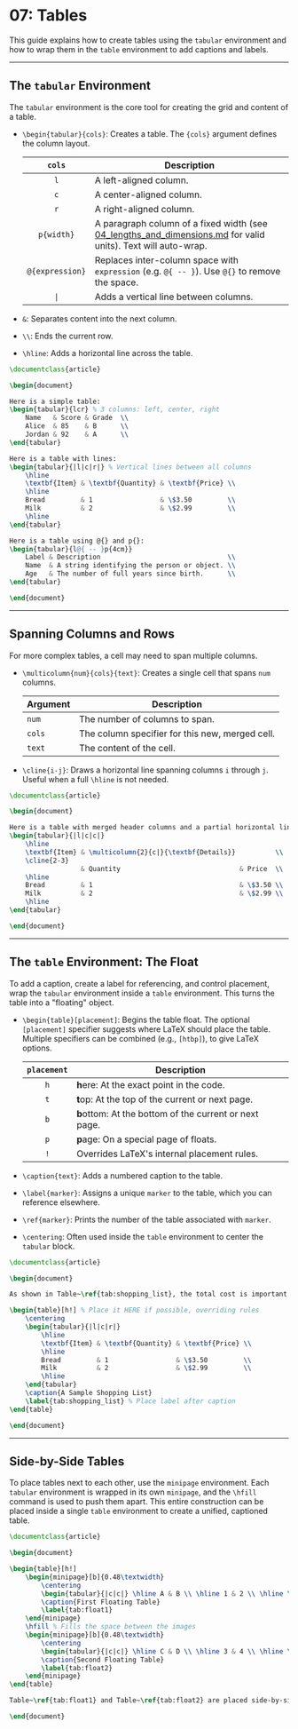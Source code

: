 # 07: Tables

This guide explains how to create tables using the `tabular` environment and how to wrap them in the `table` environment to add captions and labels.

---

## The `tabular` Environment

The `tabular` environment is the core tool for creating the grid and content of a table.

- `\begin{tabular}{cols}`: Creates a table. The `{cols}` argument defines the column layout.

  |     `cols`      | Description                                                                                                                                  |
  | :-------------: | -------------------------------------------------------------------------------------------------------------------------------------------- |
  |       `l`       | A left-aligned column.                                                                                                                       |
  |       `c`       | A center-aligned column.                                                                                                                     |
  |       `r`       | A right-aligned column.                                                                                                                      |
  |   `p{width}`    | A paragraph column of a fixed width (see [04_lengths_and_dimensions.md](04_lengths_and_dimensions.md) for valid units). Text will auto-wrap. |
  | `@{expression}` | Replaces inter-column space with `expression` (e.g. `@{ -- }`). Use `@{}` to remove the space.                                               |
  |      `\|`       | Adds a vertical line between columns.                                                                                                        |

- `&`: Separates content into the next column.

- `\\`: Ends the current row.

- `\hline`: Adds a horizontal line across the table.

```latex
\documentclass{article}

\begin{document}

Here is a simple table:
\begin{tabular}{lcr} % 3 columns: left, center, right
    Name   & Score & Grade  \\
    Alice  & 85    & B      \\
    Jordan & 92    & A      \\
\end{tabular}

Here is a table with lines:
\begin{tabular}{|l|c|r|} % Vertical lines between all columns
    \hline
    \textbf{Item} & \textbf{Quantity} & \textbf{Price} \\
    \hline
    Bread         & 1                 & \$3.50         \\
    Milk          & 2                 & \$2.99         \\
    \hline
\end{tabular}

Here is a table using @{} and p{}:
\begin{tabular}{l@{ -- }p{4cm}}
    Label & Description                                \\
    Name  & A string identifying the person or object. \\
    Age   & The number of full years since birth.      \\
\end{tabular}

\end{document}
```

---

## Spanning Columns and Rows

For more complex tables, a cell may need to span multiple columns.

- `\multicolumn{num}{cols}{text}`: Creates a single cell that spans `num` columns.
  
  | Argument | Description                                     |
  | -------- | ----------------------------------------------- |
  | `num`    | The number of columns to span.                  |
  | `cols`   | The column specifier for this new, merged cell. |
  | `text`   | The content of the cell.                        |

- `\cline{i-j}`: Draws a horizontal line spanning columns `i` through `j`. Useful when a full `\hline` is not needed.

```latex
\documentclass{article}

\begin{document}

Here is a table with merged header columns and a partial horizontal line:
\begin{tabular}{|l|c|c|}
    \hline
    \textbf{Item} & \multicolumn{2}{c|}{\textbf{Details}}          \\
    \cline{2-3}
                  & Quantity                              & Price  \\
    \hline
    Bread         & 1                                     & \$3.50 \\
    Milk          & 2                                     & \$2.99 \\
    \hline
\end{tabular}

\end{document}
```

---

## The `table` Environment: The Float

To add a caption, create a label for referencing, and control placement, wrap the `tabular` environment inside a `table` environment. This turns the table into a "floating" object.

- `\begin{table}[placement]`: Begins the table float. The optional `[placement]` specifier suggests where LaTeX should place the table. Multiple specifiers can be combined (e.g., `[htbp]`), to give LaTeX options.
  
  | `placement` | Description                                            |
  | :---------: | ------------------------------------------------------ |
  |     `h`     | **h**ere: At the exact point in the code.              |
  |     `t`     | **t**op: At the top of the current or next page.       |
  |     `b`     | **b**ottom: At the bottom of the current or next page. |
  |     `p`     | **p**age: On a special page of floats.                 |
  |     `!`     | Overrides LaTeX's internal placement rules.            |

- `\caption{text}`: Adds a numbered caption to the table.

- `\label{marker}`: Assigns a unique `marker` to the table, which you can reference elsewhere.

- `\ref{marker}`: Prints the number of the table associated with `marker`.

- `\centering`: Often used inside the `table` environment to center the `tabular` block.

```latex
\documentclass{article}

\begin{document}

As shown in Table~\ref{tab:shopping_list}, the total cost is important.

\begin{table}[h!] % Place it HERE if possible, overriding rules
    \centering
    \begin{tabular}{|l|c|r|}
        \hline
        \textbf{Item} & \textbf{Quantity} & \textbf{Price} \\
        \hline
        Bread         & 1                 & \$3.50         \\
        Milk          & 2                 & \$2.99         \\
        \hline
    \end{tabular}
    \caption{A Sample Shopping List}
    \label{tab:shopping_list} % Place label after caption
\end{table}

\end{document}
```

---

## Side-by-Side Tables

To place tables next to each other, use the `minipage` environment. Each `tabular` environment is wrapped in its own `minipage`, and the `\hfill` command is used to push them apart. This entire construction can be placed inside a single `table` environment to create a unified, captioned table.

```latex
\documentclass{article}

\begin{document}

\begin{table}[h!]
    \begin{minipage}[b]{0.48\textwidth}
        \centering
        \begin{tabular}{|c|c|} \hline A & B \\ \hline 1 & 2 \\ \hline \end{tabular}
        \caption{First Floating Table}
        \label{tab:float1}
    \end{minipage}
    \hfill % Fills the space between the images
    \begin{minipage}[b]{0.48\textwidth}
        \centering
        \begin{tabular}{|c|c|} \hline C & D \\ \hline 3 & 4 \\ \hline \end{tabular}
        \caption{Second Floating Table}
        \label{tab:float2}
    \end{minipage}
\end{table}

Table~\ref{tab:float1} and Table~\ref{tab:float2} are placed side-by-side.

\end{document}
```
